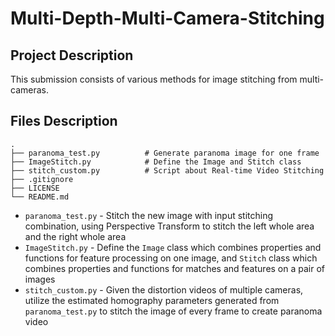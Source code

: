 # Multi-Depth-Multi-Camera-Stitching

## Project Description

This submission consists of various methods for image stitching from multi-cameras.

## Files Description
    .
    ├── paranoma_test.py          # Generate paranoma image for one frame
    ├── ImageStitch.py            # Define the Image and Stitch class
    ├── stitch_custom.py          # Script about Real-time Video Stitching
    ├── .gitignore
    ├── LICENSE
    └── README.md
- `paranoma_test.py` - Stitch the new image with input stitching combination, using Perspective Transform to stitch the left whole area and the right whole area
- `ImageStitch.py` - Define the `Image` class which combines properties and functions for feature processing on one image, and `Stitch` class which combines properties and functions for matches and features on a pair of images
- `stitch_custom.py` - Given the distortion videos of multiple cameras, utilize the estimated homography parameters generated from `paranoma_test.py` to stitch the image of every frame to create paranoma video